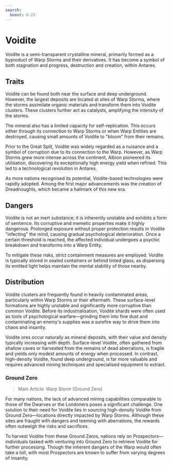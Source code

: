 ```yaml
---
search:
  boost: 0.25
---
```


# Voidite

Voidite is a semi-transparent crystalline mineral, primarily formed as a byproduct of Warp Storms and their derivatives. It has become a symbol of both stagnation and progress, destruction and creation, within Antares.  

## Traits  

Voidite can be found both near the surface and deep underground. However, the largest deposits are located at sites of Warp Storms, where the storms assimilate organic materials and transform them into Voidite clusters. These clusters further act as catalysts, amplifying the intensity of the storms.  

The mineral also has a limited capacity for self-replication. This occurs either through its connection to Warp Storms or when Warp Entities are destroyed, causing small amounts of Voidite to "bloom" from their remains.  

Prior to the Great Split, Voidite was widely regarded as a nuisance and a symbol of corruption due to its connection to the Warp. However, as Warp Storms grew more intense across the continent, Albion pioneered its utilisation, discovering its exceptionally high energy yield when refined. This led to a technological revolution in Antares.  

As more nations recognised its potential, Voidite-based technologies were rapidly adopted. Among the first major advancements was the creation of Dreadnoughts, which became a hallmark of this new era.  

## Dangers  

Voidite is not an inert substance; it is inherently unstable and exhibits a form of sentience. Its corruptive and memetic properties make it highly dangerous. Prolonged exposure without proper protection results in Voidite "infecting" the mind, causing gradual psychological deterioration. Once a certain threshold is reached, the affected individual undergoes a psychic breakdown and transforms into a Warp Entity.  

To mitigate these risks, strict containment measures are employed. Voidite is typically stored in sealed containers or behind tinted glass, as dispersing its emitted light helps maintain the mental stability of those nearby.  

## Distribution  

Voidite clusters are frequently found in heavily contaminated areas, particularly within Warp Storms or their aftermath. These surface-level formations are highly unstable and significantly more corruptive than common Voidite. Before its industrialisation, Voidite shards were often used as tools of psychological warfare—grinding them into fine dust and contaminating an enemy's supplies was a surefire way to drive them into chaos and insanity.  

Voidite ores occur naturally as mineral deposits, with their value and density typically increasing with depth. Surface-level Voidite, often gathered from shallow caves or harvested from the remains of dead aberrations, is fragile and yields only modest amounts of energy when processed. In contrast, high-density Voidite, found deep underground, is far more valuable and requires advanced mining techniques and specialised equipment to extract.  

### Ground Zero  

> Main Article: Warp Storm (Ground Zero) 

For many nations, the lack of advanced mining capabilities comparable to those of the Dwarves or the Londoners poses a significant challenge. One solution to their need for Voidite lies in sourcing high-density Voidite from Ground Zero—locations directly impacted by Warp Storms. Although these sites are fraught with dangers and teeming with aberrations, the rewards often outweigh the risks and sacrifices.  

To harvest Voidite from these Ground Zeros, nations rely on Prospectors—individuals tasked with venturing into Ground Zero to retrieve Voidite for further processing. Though the inherent dangers of the Warp would often take a toll, with most Prospectors are known to suffer from varying degrees of insanity.